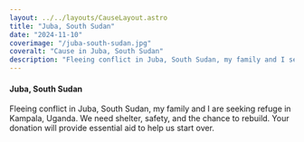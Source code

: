 ```yaml
---
layout: ../../layouts/CauseLayout.astro
title: "Juba, South Sudan"
date: "2024-11-10"
coverimage: "/juba-south-sudan.jpg"
coveralt: "Cause in Juba, South Sudan"
description: "Fleeing conflict in Juba, South Sudan, my family and I seek refuge in a safer place."
---
```


#### Juba, South Sudan

Fleeing conflict in Juba, South Sudan, my family and I are seeking refuge in Kampala, Uganda. We need shelter, safety, and the chance to rebuild. Your donation will provide essential aid to help us start over.